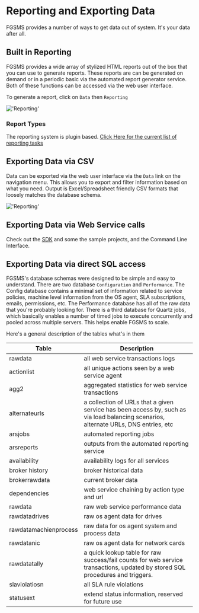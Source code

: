 # Reporting and Exporting Data

FGSMS provides a number of ways to get data out of system. It's your data
after all.

## Built in Reporting

FGSMS provides a wide array of stylized HTML reports out of the box that
you can use to generate reports. These reports are can be generated on
demand or in a periodic basic via the automated report generator service.
Both of these functions can be accessed via the web user interface.

To generate a report, click on `Data` then `Reporting`

!['Reporting'](images/reporting-html.png)

### Report Types

The reporting system is plugin based.
[Click Here for the current list of reporting tasks](reportTypes.html)


## Exporting Data via CSV

Data can be exported via the web user interface via the `Data` link on
the navigation menu. This allows you to export and filter information
based on what you need. Output is Excel/Spreadsheet friendly CSV formats
that loosely matches the database schema.

!['Reporting'](images/reporting-csv.png)

## Exporting Data via Web Service calls

Check out the [SDK](sdk.html) and some the sample projects, and the 
Command Line Interface.

## Exporting Data via direct SQL access

FGSMS's database schemas were designed to be simple and easy to understand.
There are two database `Configuration` and `Performance`. The Config database
contains a minimal set of information related to service policies, machine
level information from the OS agent, SLA subscriptions, emails, permissions,
etc. The Performance database has all of the raw data that you're probably
looking for. There is a third database for Quartz jobs, which basically
enables a number of timed jobs to execute concurrently and pooled across
multiple servers. This helps enable FGSMS to scale.

Here's a general description of the tables what's in them

| Table         | Description
| -----         | ------------
| rawdata       | all web service transactions logs
| actionlist    | all unique actions seen by a web service agent
| agg2          | aggregated statistics for web service transactions
| alternateurls | a collection of URLs that a given service has been access by, such as via load balancing scenarios, alternate URLs, DNS entries, etc
| arsjobs       | automated reporting jobs
| arsreports    | outputs from the automated reporting service
| availability  | availability logs for all services
| broker history| broker historical data
| brokerrawdata | current broker data
| dependencies  | web service chaining by action type and url
| rawdata       | raw web service performance data
| rawdatadrives | raw os agent data for drives
| rawdatamachienprocess | raw data for os agent system and process data
| rawdatanic    | raw os agent data for network cards
| rawdatatally  | a quick lookup table for raw success/fail counts for web service transactions, updated by stored SQL procedures and triggers.
| slaviolatiosn | all SLA rule violations
| statusext     | extend status information, reserved for future use
